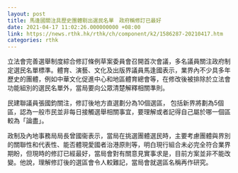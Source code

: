 ```yaml
---
layout: post
title: 馬逢國關注具歷史團體剔出選民名單　政府稱修訂已最好
date: 2021-04-17 11:02:26.000000000 +08:00
link: https://news.rthk.hk/rthk/ch/component/k2/1586287-20210417.htm
categories: rthk
---
```


立法會完善選舉制度綜合修訂條例草案委員會召開首次會議，多名議員關注政府制定選民名單標準。體育、演藝、文化及出版界議員馬逢國表示，業界內不少具多年歷史的團體，例如中華文化促進中心和地區體育總會等，在修改後被排除於立法會功能組別的選民名單外，當局要向公眾清楚解釋相關準則。

民建聯議員張國鈞關注，修訂後地方直選劃分為10個選區， 包括新界將劃為5個區，認為一般市民並非每日接觸選舉相關事宜，要理解或者記得自己屬於哪一個區較為「論盡」。

政制及內地事務局局長曾國衞表示，當局在挑選團體選民時，主要考慮團體與界別的關聯性和代表性、能否體現愛國者治港原則等，明白現行組合未必完全符合業界期盼，但現時的修訂已經最好，當局會對有關意見實事求是，目前方案並非不能改變。他說，理解修訂後的選區會令人較難記，當局會就選區名稱再作研究。
